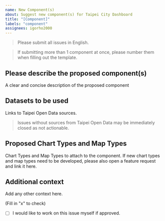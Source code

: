 ```yaml
---
name: New Component(s)
about: Suggest new component(s) for Taipei City Dashboard
title: "[Component]"
labels: "component"
assignees: igorho2000
---
```


> Please submit all issues in English.

> If submitting more than 1 component at once, please number them when filling out the template.

## Please describe the proposed component(s)

A clear and concise description of the proposed component

## Datasets to be used

Links to Taipei Open Data sources.

> Issues without sources from Taipei Open Data may be immediately closed as not actionable.

## Proposed Chart Types and Map Types

Chart Types and Map Types to attach to the component. If new chart types and map types need to be developed, please also open a feature request and link it here.

## Additional context

Add any other context here.

(Fill in "x" to check)

-   [ ] I would like to work on this issue myself if approved.
